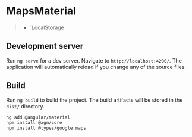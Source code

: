 # MapsMaterial
> - ´LocalStorage´

## Development server

Run `ng serve` for a dev server. Navigate to `http://localhost:4200/`. The application will automatically reload if you change any of the source files.

## Build

Run `ng build` to build the project. The build artifacts will be stored in the `dist/` directory.

```sh
ng add @angular/material
npm install @agm/core
npm install @types/google.maps

```

